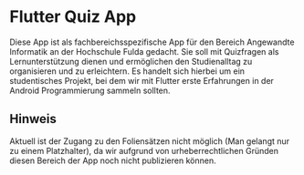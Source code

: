 # Flutter Quiz App
Diese App ist als fachbereichsspezifische App für den Bereich Angewandte Informatik an der Hochschule Fulda gedacht.
Sie soll mit Quizfragen als Lernunterstützung dienen und ermöglichen den Studienalltag zu organisieren und zu erleichtern.
Es handelt sich hierbei um ein studentisches Projekt, bei dem wir mit Flutter erste Erfahrungen in der Android Programmierung sammeln sollten.

## Hinweis 
Aktuell  ist der Zugang zu den Foliensätzen nicht möglich (Man gelangt nur zu einem Platzhalter), 
da wir aufgrund von urheberrechtlichen Gründen diesen Bereich der App noch nicht publizieren können. 
